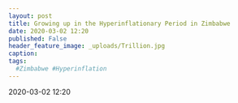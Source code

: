 ```yaml
---
layout: post
title: Growing up in the Hyperinflationary Period in Zimbabwe
date: 2020-03-02 12:20
published: False
header_feature_image: _uploads/Trillion.jpg
caption:
tags:
  #Zimbabwe #Hyperinflation
---
```

2020-03-02 12:20
